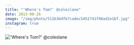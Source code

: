 ```yaml
---
title: "'Where's Tom?' @coleslane"
date: 2013-08-26
image: "/img/photo/512b3bdfb7cadec5452741f98ad2e1bf.jpg"
instagram: true
---
```


!['Where's Tom?' @coleslane](/img/photo/512b3bdfb7cadec5452741f98ad2e1bf.jpg)
